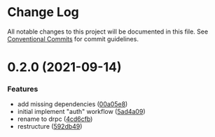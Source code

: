 # Change Log

All notable changes to this project will be documented in this file.
See [Conventional Commits](https://conventionalcommits.org) for commit guidelines.

# 0.2.0 (2021-09-14)


### Features

* add missing dependencies ([00a05e8](https://gitr.net/mindary/drpc/commits/00a05e88bd563c9c8ba386f08f474d6e8c2b7327))
* initial implement "auth" workflow ([5ad4a09](https://gitr.net/mindary/drpc/commits/5ad4a09ac440fcb88755c08c0d856f0043cd5264))
* rename to drpc ([4cd6cfb](https://gitr.net/mindary/drpc/commits/4cd6cfbb25b69308ce11d3fff9f5523a5620e403))
* restructure ([592db49](https://gitr.net/mindary/drpc/commits/592db495d2a5619a12da71a2b0fd20ae5d236a8c))
